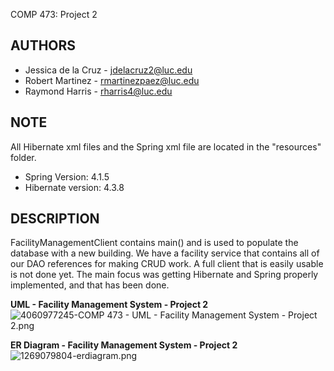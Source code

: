 COMP 473: Project 2

AUTHORS
------------------------------------------
* Jessica de la Cruz - jdelacruz2@luc.edu
* Robert Martinez    - rmartinezpaez@luc.edu
* Raymond Harris     - rharris4@luc.edu


NOTE
------------------------------------------
All Hibernate xml files and the Spring xml
file are located in the "resources" folder.

* Spring Version:    4.1.5
* Hibernate version: 4.3.8


DESCRIPTION
------------------------------------------
FacilityManagementClient contains main()
and is used to populate the database with
a new building. We have a facility service
that contains all of our DAO references for
making CRUD work. A full client that is
easily usable is not done yet. The main 
focus was getting Hibernate and Spring 
properly implemented, and that has been
done.

**UML - Facility Management System - Project 2**
![4060977245-COMP 473 - UML - Facility Management System - Project 2.png](https://bitbucket.org/repo/o9pdBX/images/133046872-4060977245-COMP%20473%20-%20UML%20-%20Facility%20Management%20System%20-%20Project%202.png)

**ER Diagram - Facility Management System - Project 2**
![1269079804-erdiagram.png](https://bitbucket.org/repo/o9pdBX/images/2394971241-1269079804-erdiagram.png)